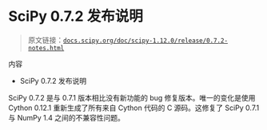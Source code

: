# SciPy 0.7.2 发布说明

> 原文链接：[`docs.scipy.org/doc/scipy-1.12.0/release/0.7.2-notes.html`](https://docs.scipy.org/doc/scipy-1.12.0/release/0.7.2-notes.html)

内容

+   SciPy 0.7.2 发布说明

SciPy 0.7.2 是与 0.7.1 版本相比没有新功能的 bug 修复版本。唯一的变化是使用 Cython 0.12.1 重新生成了所有来自 Cython 代码的 C 源码。这修复了 SciPy 0.7.1 与 NumPy 1.4 之间的不兼容性问题。

